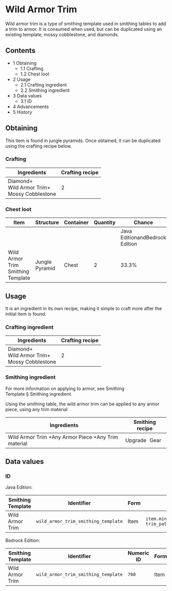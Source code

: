 # Wild Armor Trim
Wild armor trim is a type of smithing template used in smithing tables to add a trim to armor. It is consumed when used, but can be duplicated using an existing template, mossy cobblestone, and diamonds.

## Contents
- 1 Obtaining
	- 1.1 Crafting
	- 1.2 Chest loot
- 2 Usage
	- 2.1 Crafting ingredient
	- 2.2 Smithing ingredient
- 3 Data values
	- 3.1 ID
- 4 Advancements
- 5 History

## Obtaining
This item is found in jungle pyramids. Once obtained, it can be duplicated using the crafting recipe below.

### Crafting
| Ingredients                                         | Crafting recipe |
|-----------------------------------------------------|-----------------|
| Diamond+<br/>Wild Armor Trim+<br/>Mossy Cobblestone | 2               |

### Chest loot
| Item                              | Structure      | Container | Quantity | Chance                         |
|-----------------------------------|----------------|-----------|----------|--------------------------------|
|                                   |                |           |          | Java EditionandBedrock Edition |
| Wild Armor Trim Smithing Template | Jungle Pyramid | Chest     | 2        | 33.3%                          |

## Usage
It is an ingredient in its own recipe, making it simple to craft more after the initial item is found.

### Crafting ingredient
| Ingredients                                         | Crafting recipe |
|-----------------------------------------------------|-----------------|
| Diamond+<br/>Wild Armor Trim+<br/>Mossy Cobblestone | 2               |

### Smithing ingredient
For more information on applying to armor, see Smithing Template § Smithing ingredient.

Using the smithing table, the wild armor trim can be applied to any armor piece, using any trim material

| Ingredients                                         | Smithing recipe |
|-----------------------------------------------------|-----------------|
| Wild Armor Trim +Any Armor Piece +Any Trim material | Upgrade Gear    |

## Data values
### ID
Java Edition:

| Smithing Template | Identifier                          | Form | Translation key                                                                      |
|-------------------|-------------------------------------|------|--------------------------------------------------------------------------------------|
| Wild Armor Trim   | `wild_armor_trim_smithing_template` | Item | `item.minecraft.wild_armor_trim_smithing_template`<br/>`trim_pattern.minecraft.wild` |

Bedrock Edition:

| Smithing Template | Identifier                          | Numeric ID | Form | Translation key                                            |
|-------------------|-------------------------------------|------------|------|------------------------------------------------------------|
| Wild Armor Trim   | `wild_armor_trim_smithing_template` | `700`      | Item | `item.smithing_template.name`<br/>`trim_pattern.wild.name` |


